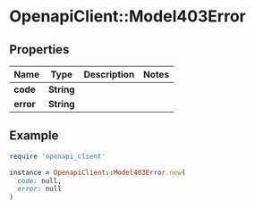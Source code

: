 # OpenapiClient::Model403Error

## Properties

| Name | Type | Description | Notes |
| ---- | ---- | ----------- | ----- |
| **code** | **String** |  |  |
| **error** | **String** |  |  |

## Example

```ruby
require 'openapi_client'

instance = OpenapiClient::Model403Error.new(
  code: null,
  error: null
)
```

